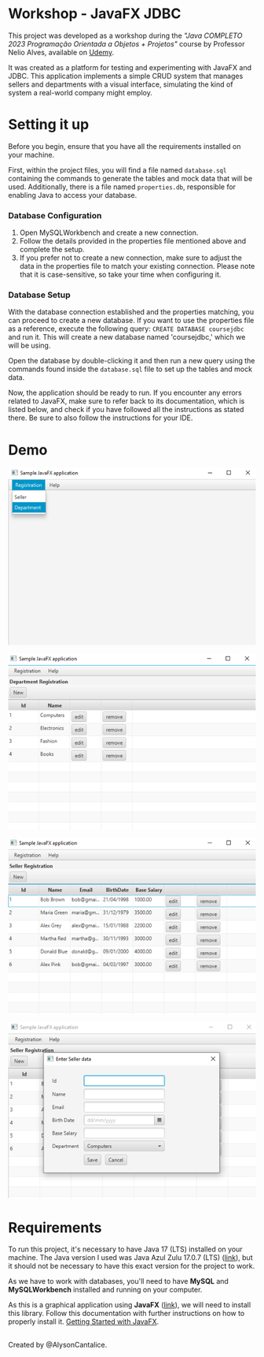 # Workshop - JavaFX JDBC

This project was developed as a workshop during the *"Java COMPLETO 2023 Programação Orientada a Objetos + Projetos"* course by Professor Nelio Alves, available on [Udemy](https://www.udemy.com/course/java-curso-completo/).

It was created as a platform for testing and experimenting with JavaFX and JDBC. This application implements a simple CRUD system that manages sellers and departments with a visual interface, simulating the kind of system a real-world company might employ.

# Setting it up

Before you begin, ensure that you have all the requirements installed on your machine.

First, within the project files, you will find a file named `database.sql` containing the commands to generate the tables and mock data that will be used. Additionally, there is a file named `properties.db`, responsible for enabling Java to access your database.

### Database Configuration

1. Open MySQLWorkbench and create a new connection.
2. Follow the details provided in the properties file mentioned above and complete the setup.
3. If you prefer not to create a new connection, make sure to adjust the data in the properties file to match your existing connection. Please note that it is case-sensitive, so take your time when configuring it.

### Database Setup

With the database connection established and the properties matching, you can proceed to create a new database. If you want to use the properties file as a reference, execute the following query: `CREATE DATABASE coursejdbc` and run it. This will create a new database named 'coursejdbc,' which we will be using.
 
Open the database by double-clicking it and then run a new query using the commands found inside the `database.sql` file to set up the tables and mock data.

Now, the application should be ready to run. If you encounter any errors related to JavaFX, make sure to refer back to its documentation, which is listed below, and check if you have followed all the instructions as stated there. Be sure to also follow the instructions for your IDE.


# Demo

![demo1](https://raw.githubusercontent.com/AlysonCantalice/workshop-javafx-jdbc/main/images/demo1.png)

![demo2](https://raw.githubusercontent.com/AlysonCantalice/workshop-javafx-jdbc/main/images/demo2.png)

![demo3](https://raw.githubusercontent.com/AlysonCantalice/workshop-javafx-jdbc/main/images/demo3.png)

![demo4](https://raw.githubusercontent.com/AlysonCantalice/workshop-javafx-jdbc/main/images/demo4.png)

# Requirements

To run this project, it's necessary to have Java 17 (LTS) installed on your machine. The Java version I used was Java Azul Zulu 17.0.7 (LTS) ([link](https://www.azul.com/downloads/?version=java-17-lts&package=jdk#zulu)), but it should not be necessary to have this exact version for the project to work.

As we have to work with databases, you'll need to have **MySQL** and **MySQLWorkbench** installed and running on your computer.

As this is a graphical application using **JavaFX** ([link](https://gluonhq.com/products/javafx/)), we will need to install this library. Follow this documentation with further instructions on how to properly install it. [Getting Started with JavaFX](https://openjfx.io/openjfx-docs/).

##

Created by @AlysonCantalice.
